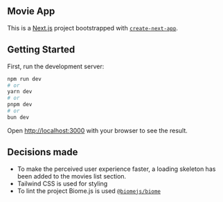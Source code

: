 ## Movie App

This is a [Next.js](https://nextjs.org) project bootstrapped with [`create-next-app`](https://nextjs.org/docs/app/api-reference/cli/create-next-app).

## Getting Started

First, run the development server:

```bash
npm run dev
# or
yarn dev
# or
pnpm dev
# or
bun dev
```

Open [http://localhost:3000](http://localhost:3000) with your browser to see the result.

## Decisions made

- To make the perceived user experience faster, a loading skeleton has been added to the movies list section.
- Tailwind CSS is used for styling
- To lint the project Biome.js is used [`@biomejs/biome`](https://www.npmjs.com/package/@biomejs/biome)

